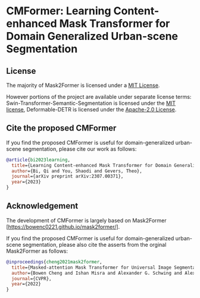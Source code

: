 # CMFormer: Learning Content-enhanced Mask Transformer for Domain Generalized Urban-scene Segmentation


## License

The majority of Mask2Former is licensed under a [MIT License](LICENSE).


However portions of the project are available under separate license terms: Swin-Transformer-Semantic-Segmentation is licensed under the [MIT license](https://github.com/SwinTransformer/Swin-Transformer-Semantic-Segmentation/blob/main/LICENSE), Deformable-DETR is licensed under the [Apache-2.0 License](https://github.com/fundamentalvision/Deformable-DETR/blob/main/LICENSE).

## Cite the proposed CMFormer

If you find the proposed CMFormer is useful for domain-generalized urban-scene segmentation, please cite our work as follows:

```BibTeX
@article{bi2023learning,
  title={Learning Content-enhanced Mask Transformer for Domain Generalized Urban-Scene Segmentation},
  author={Bi, Qi and You, Shaodi and Gevers, Theo},
  journal={arXiv preprint arXiv:2307.00371},
  year={2023}
}
```

## Acknowledgement

The development of CMFormer is largely based on Mask2Former [https://bowenc0221.github.io/mask2former/].

If you find the proposed CMFormer is useful for domain-generalized urban-scene segmentation, please also cite the asserts from the orginal Mask2Former as follows:

```BibTeX
@inproceedings{cheng2021mask2former,
  title={Masked-attention Mask Transformer for Universal Image Segmentation},
  author={Bowen Cheng and Ishan Misra and Alexander G. Schwing and Alexander Kirillov and Rohit Girdhar},
  journal={CVPR},
  year={2022}
}
```

